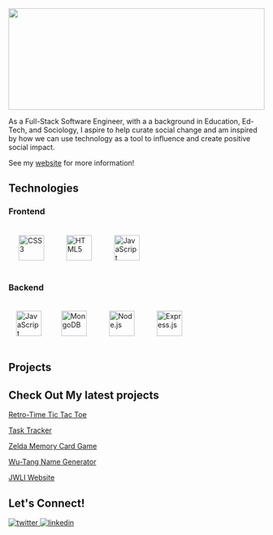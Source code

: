 <!-- courtesy to a template I took bits and pieces from online -->

<img src="https://www.stevens.edu/sites/stevens_edu/files/styles/news_detail/public/Unknown.jpeg?itok=dNi0_p-A" width="100%" height="200px">

As a Full-Stack Software Engineer, with a a background in Education, Ed-Tech, and Sociology, I aspire to help curate social change and am inspired by how we can use technology as a tool to influence and create positive social impact.

See my <a href="https://kai-diramio.netlify.app" rel="nofollow">website</a> for more information!

## Technologies 
<!-- <table><tr><td valign="top" width="33%"> -->
 
### Frontend  
 
<div align="left">  
<!-- <img style="margin: 10px" src="https://profilinator.rishav.dev/skills-assets/react-original-wordmark.svg" alt="React" height="50" />   -->
<!-- <img style="margin: 10px" src="https://profilinator.rishav.dev/skills-assets/bootstrap-plain.svg" alt="Bootstrap" height="50" />   -->
<img style="margin: 20px" src="https://profilinator.rishav.dev/skills-assets/css3-original-wordmark.svg" alt="CSS3" height="50" />  
<img style="margin: 20px" src="https://profilinator.rishav.dev/skills-assets/html5-original-wordmark.svg" alt="HTML5" height="50" />  
<img style="margin: 20px" src="https://profilinator.rishav.dev/skills-assets/javascript-original.svg" alt="JavaScript" height="50" />  
</div>
<!-- </td><td valign="top" width="33%"> -->
 
### Backend  
 
<div align="left">  
<img style="margin: 15px" src="https://profilinator.rishav.dev/skills-assets/javascript-original.svg" alt="JavaScript" height="50" />  
<!-- not much here yet -->
<img style="margin: 20px" src="https://profilinator.rishav.dev/skills-assets/mongodb-original-wordmark.svg" alt="MongoDB" height="50" />  
<img style="margin: 20px" src="https://profilinator.rishav.dev/skills-assets/nodejs-original-wordmark.svg" alt="Node.js" height="50" />  
<img style="margin: 20px" src="https://profilinator.rishav.dev/skills-assets/express-original-wordmark.svg" alt="Express.js" height="50" />  
</div>
<!-- </td><td valign="top" width="33%"> -->

## Projects

<div align = "left">
<!-- goal to add gifs and make a table -->
 <h2> Check Out My latest projects </h2>
      <p><a href="https://retrotimetictactoe.netlify.app/">Retro-Time Tic Tac Toe</a></p>
      <p><a href="https://tasktracker01.netlify.app" rel="nofollow">Task Tracker</a></p>
      <p><a href="https://zeldamatchingcards.netlify.app" rel="nofollow">Zelda Memory Card Game</a></p>
      <p><a href="https://wutangnamegenerator.netlify.app" rel="nofollow">Wu-Tang Name Generator</a></p>
      <p><a href="https://mock-up01.netlify.app" rel="nofollow">JWLI Website</a></p>
 </div>

## Let's Connect!  

<div align="left">
<a href="https://twitter.com/kaidiramio" target="_blank">
<img src=https://img.shields.io/badge/twitter-%2300acee.svg?&style=for-the-badge&logo=twitter&logoColor=white alt=twitter />
</a>
<!-- <a href="https://github.com/kaidiramio" target="_blank">
<img src=https://img.shields.io/badge/github-%2324292e.svg?&style=for-the-badge&logo=github&logoColor=white alt=github />
</a> -->
<a href="https://linkedin.com/in/kaidiramio" target="_blank">
<img src=https://img.shields.io/badge/linkedin-%231E77B5.svg?&style=for-the-badge&logo=linkedin&logoColor=white alt=linkedin  />
</a>  
</div>  
<br/>
